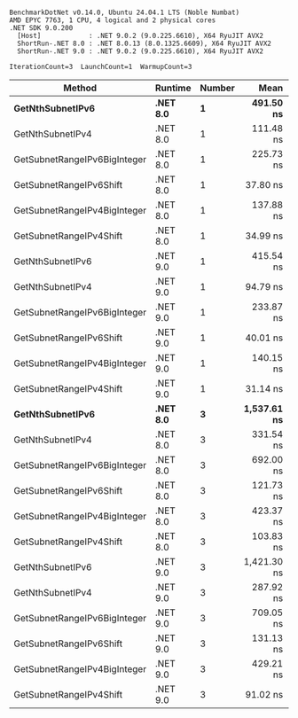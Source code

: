 ```

BenchmarkDotNet v0.14.0, Ubuntu 24.04.1 LTS (Noble Numbat)
AMD EPYC 7763, 1 CPU, 4 logical and 2 physical cores
.NET SDK 9.0.200
  [Host]            : .NET 9.0.2 (9.0.225.6610), X64 RyuJIT AVX2
  ShortRun-.NET 8.0 : .NET 8.0.13 (8.0.1325.6609), X64 RyuJIT AVX2
  ShortRun-.NET 9.0 : .NET 9.0.2 (9.0.225.6610), X64 RyuJIT AVX2

IterationCount=3  LaunchCount=1  WarmupCount=3  

```
| Method                       | Runtime  | Number | Mean        | Error      | StdDev    | Min         | Max         | Gen0   | Allocated |
|----------------------------- |--------- |------- |------------:|-----------:|----------:|------------:|------------:|-------:|----------:|
| **GetNthSubnetIPv6**             | **.NET 8.0** | **1**      |   **491.50 ns** |  **21.150 ns** |  **1.159 ns** |   **490.40 ns** |   **492.71 ns** | **0.0410** |     **696 B** |
| GetNthSubnetIPv4             | .NET 8.0 | 1      |   111.48 ns |   0.751 ns |  0.041 ns |   111.44 ns |   111.51 ns | 0.0095 |     160 B |
| GetSubnetRangeIPv6BigInteger | .NET 8.0 | 1      |   225.73 ns |  12.877 ns |  0.706 ns |   225.05 ns |   226.46 ns | 0.0257 |     432 B |
| GetSubnetRangeIPv6Shift      | .NET 8.0 | 1      |    37.80 ns |   1.190 ns |  0.065 ns |    37.73 ns |    37.86 ns | 0.0095 |     160 B |
| GetSubnetRangeIPv4BigInteger | .NET 8.0 | 1      |   137.88 ns |  38.391 ns |  2.104 ns |   136.40 ns |   140.29 ns | 0.0124 |     208 B |
| GetSubnetRangeIPv4Shift      | .NET 8.0 | 1      |    34.99 ns |   0.382 ns |  0.021 ns |    34.97 ns |    35.01 ns | 0.0105 |     176 B |
| GetNthSubnetIPv6             | .NET 9.0 | 1      |   415.54 ns |  37.633 ns |  2.063 ns |   414.33 ns |   417.92 ns | 0.0381 |     640 B |
| GetNthSubnetIPv4             | .NET 9.0 | 1      |    94.79 ns |   4.089 ns |  0.224 ns |    94.64 ns |    95.05 ns | 0.0095 |     160 B |
| GetSubnetRangeIPv6BigInteger | .NET 9.0 | 1      |   233.87 ns |  63.011 ns |  3.454 ns |   231.51 ns |   237.84 ns | 0.0257 |     432 B |
| GetSubnetRangeIPv6Shift      | .NET 9.0 | 1      |    40.01 ns |   1.927 ns |  0.106 ns |    39.91 ns |    40.12 ns | 0.0095 |     160 B |
| GetSubnetRangeIPv4BigInteger | .NET 9.0 | 1      |   140.15 ns |   3.826 ns |  0.210 ns |   139.97 ns |   140.38 ns | 0.0124 |     208 B |
| GetSubnetRangeIPv4Shift      | .NET 9.0 | 1      |    31.14 ns |   3.937 ns |  0.216 ns |    30.89 ns |    31.29 ns | 0.0105 |     176 B |
| **GetNthSubnetIPv6**             | **.NET 8.0** | **3**      | **1,537.61 ns** |  **85.247 ns** |  **4.673 ns** | **1,533.11 ns** | **1,542.44 ns** | **0.1278** |    **2168 B** |
| GetNthSubnetIPv4             | .NET 8.0 | 3      |   331.54 ns |  19.808 ns |  1.086 ns |   330.59 ns |   332.72 ns | 0.0286 |     480 B |
| GetSubnetRangeIPv6BigInteger | .NET 8.0 | 3      |   692.00 ns |  77.055 ns |  4.224 ns |   688.51 ns |   696.69 ns | 0.0772 |    1296 B |
| GetSubnetRangeIPv6Shift      | .NET 8.0 | 3      |   121.73 ns |  78.457 ns |  4.300 ns |   116.85 ns |   124.96 ns | 0.0286 |     480 B |
| GetSubnetRangeIPv4BigInteger | .NET 8.0 | 3      |   423.37 ns |  44.065 ns |  2.415 ns |   420.69 ns |   425.38 ns | 0.0372 |     624 B |
| GetSubnetRangeIPv4Shift      | .NET 8.0 | 3      |   103.83 ns |   8.133 ns |  0.446 ns |   103.40 ns |   104.29 ns | 0.0315 |     528 B |
| GetNthSubnetIPv6             | .NET 9.0 | 3      | 1,421.30 ns | 248.168 ns | 13.603 ns | 1,407.06 ns | 1,434.16 ns | 0.1183 |    2000 B |
| GetNthSubnetIPv4             | .NET 9.0 | 3      |   287.92 ns |  20.820 ns |  1.141 ns |   286.94 ns |   289.17 ns | 0.0286 |     480 B |
| GetSubnetRangeIPv6BigInteger | .NET 9.0 | 3      |   709.05 ns |  93.478 ns |  5.124 ns |   703.47 ns |   713.54 ns | 0.0772 |    1296 B |
| GetSubnetRangeIPv6Shift      | .NET 9.0 | 3      |   131.13 ns |  22.759 ns |  1.247 ns |   130.40 ns |   132.57 ns | 0.0286 |     480 B |
| GetSubnetRangeIPv4BigInteger | .NET 9.0 | 3      |   429.21 ns |  37.841 ns |  2.074 ns |   426.96 ns |   431.04 ns | 0.0372 |     624 B |
| GetSubnetRangeIPv4Shift      | .NET 9.0 | 3      |    91.02 ns |  25.109 ns |  1.376 ns |    89.84 ns |    92.53 ns | 0.0315 |     528 B |
